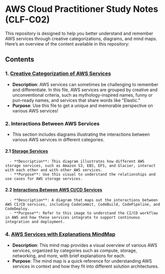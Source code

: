 # AWS Cloud Practitioner Study Notes (CLF-C02)

This repository is designed to help you better understand and remember AWS services through creative categorizations, diagrams, and mind maps. Here’s an overview of the content available in this repository:

## Contents

### 1. [Creative Categorization of AWS Services](Creative%20AWS%20Services%20Categorization.md)
   - **Description**: AWS services can sometimes be challenging to remember and differentiate. In this file, AWS services are grouped by creative and unconventional criteria, such as mythology-inspired names, funny or pun-ready names, and services that share words like "Elastic."
   - **Purpose**: Use this file to get a unique and memorable perspective on various AWS services!

### 2. **Interactions Between AWS Services**
   - This section includes diagrams illustrating the interactions between various AWS services in different categories.

   #### 2.1 [Storage Services](Interactions%20Between%20AWS%20Storage%20Services.png)
      - **Description**: This diagram illustrates how different AWS storage services, such as Amazon S3, EBS, EFS, and Glacier, interact with each other and with other AWS services.
      - **Purpose**: Use this visual to understand the relationships and use cases for AWS storage services.

   #### 2.2 [Interactions Between AWS CI/CD Services](Interactions%20Between%20AWS%20CI_CD%20Services.png)
      - **Description**: A diagram that maps out the interactions between AWS CI/CD services, including CodeCommit, CodeBuild, CodePipeline, and CodeDeploy.
      - **Purpose**: Refer to this image to understand the CI/CD workflow in AWS and how these services integrate to support continuous integration and deployment.

### 4. [AWS Services with Explanations MindMap](AWS%20Services%20with%20Explanations%20MindMap.png)
   - **Description**: This mind map provides a visual overview of various AWS services, organized by categories such as compute, storage, networking, and more, with brief explanations for each.
   - **Purpose**: The mind map is a quick reference for understanding AWS services in context and how they fit into different solution architectures.
